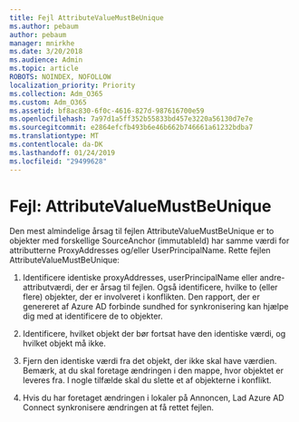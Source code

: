 ```yaml
---
title: Fejl AttributeValueMustBeUnique
ms.author: pebaum
author: pebaum
manager: mnirkhe
ms.date: 3/20/2018
ms.audience: Admin
ms.topic: article
ROBOTS: NOINDEX, NOFOLLOW
localization_priority: Priority
ms.collection: Adm_O365
ms.custom: Adm_O365
ms.assetid: bf8ac830-6f0c-4616-827d-987616700e59
ms.openlocfilehash: 7a97d1a5ff352b55833bd457e3220a56130d7e7e
ms.sourcegitcommit: e2864efcfb493b6e46b662b746661a61232bdba7
ms.translationtype: MT
ms.contentlocale: da-DK
ms.lasthandoff: 01/24/2019
ms.locfileid: "29499628"
---
```

# <a name="error-attributevaluemustbeunique"></a>Fejl: AttributeValueMustBeUnique

Den mest almindelige årsag til fejlen AttributeValueMustBeUnique er to objekter med forskellige SourceAnchor (immutableId) har samme værdi for attributterne ProxyAddresses og/eller UserPrincipalName. Rette fejlen AttributeValueMustBeUnique:
  
1. Identificere identiske proxyAddresses, userPrincipalName eller andre-attributværdi, der er årsag til fejlen. Også identificere, hvilke to (eller flere) objekter, der er involveret i konflikten. Den rapport, der er genereret af Azure AD forbinde sundhed for synkronisering kan hjælpe dig med at identificere de to objekter.
    
2. Identificere, hvilket objekt der bør fortsat have den identiske værdi, og hvilket objekt må ikke.
    
3. Fjern den identiske værdi fra det objekt, der ikke skal have værdien. Bemærk, at du skal foretage ændringen i den mappe, hvor objektet er leveres fra. I nogle tilfælde skal du slette et af objekterne i konflikt.
    
4. Hvis du har foretaget ændringen i lokaler på Annoncen, Lad Azure AD Connect synkronisere ændringen at få rettet fejlen.
    

